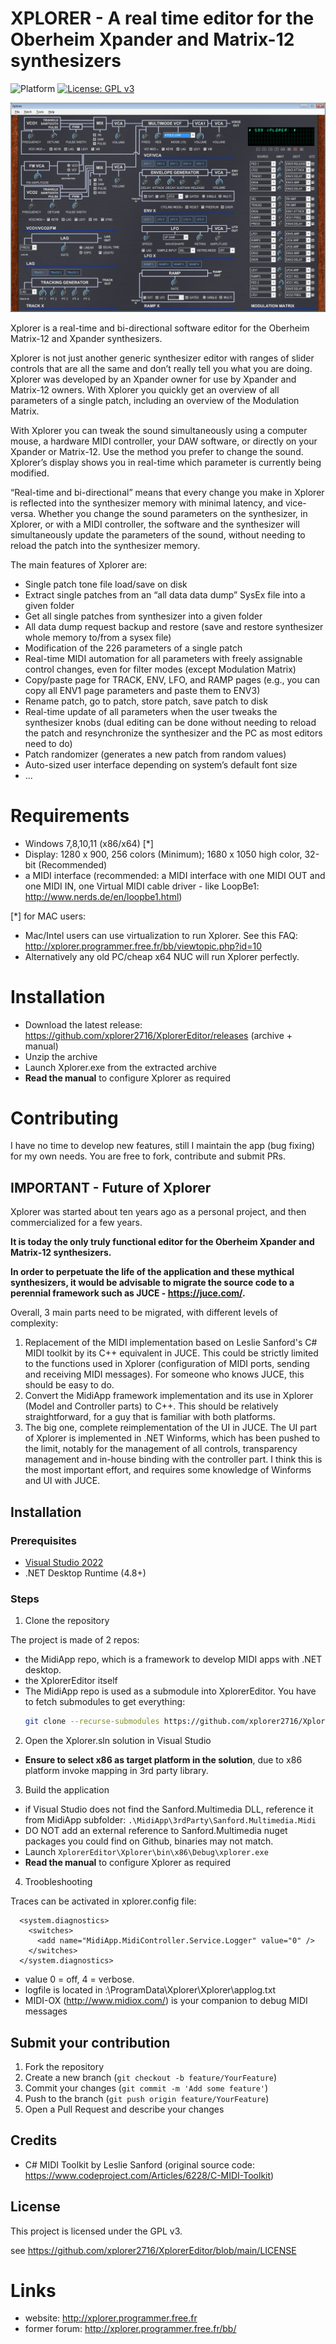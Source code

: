 
# XPLORER - A real time editor for the Oberheim Xpander and Matrix-12 synthesizers

![Platform](https://img.shields.io/badge/platform-.NET-blue)
[![License: GPL v3](https://img.shields.io/badge/License-GPLv3-green.svg)](https://www.gnu.org/licenses/gpl-3.0)

![Xplorer](https://github.com/xplorer2716/XplorerEditor/blob/main/README.XplorerFullScreen.jpg?raw=true)

Xplorer is a real-time and bi-directional software editor for the Oberheim Matrix-12 and Xpander synthesizers.

Xplorer is not just another generic synthesizer editor with ranges of slider controls that are all the same and don’t really tell you what you are doing.
Xplorer was developed by an Xpander owner for use by Xpander and Matrix-12 owners. With Xplorer you quickly get an overview of all parameters of a single patch, including an overview of the Modulation Matrix.

With Xplorer you can tweak the sound simultaneously using a computer mouse, a hardware MIDI controller, your DAW software, or directly on your Xpander or Matrix-12. Use the method you prefer to change the sound. Xplorer’s display shows you in real-time which parameter is currently being modified.

“Real-time and bi-directional” means that every change you make in Xplorer is reflected into the synthesizer memory with minimal latency, and vice-versa. Whether you change the sound parameters on the synthesizer, in Xplorer, or with a MIDI controller, the software and the synthesizer will simultaneously update the parameters of the sound, without needing to reload the patch into the synthesizer memory.

The main features of Xplorer are:

- Single patch tone file load/save on disk
- Extract single patches from an “all data data dump” SysEx file into a given folder
- Get all single patches from synthesizer into a given folder
- All data dump request backup and restore (save and restore synthesizer whole memory to/from a sysex file)
- Modification of the 226 parameters of a single patch
- Real-time MIDI automation for all parameters with freely assignable control changes, even for filter modes (except Modulation Matrix)
- Copy/paste page for TRACK, ENV, LFO, and RAMP pages (e.g., you can copy all ENV1 page parameters and paste them to ENV3)
- Rename patch, go to patch, store patch, save patch to disk
- Real-time update of all parameters when the user tweaks the synthesizer knobs (dual editing can be done without needing to reload the patch and resynchronize the synthesizer and the PC as most editors need to do)
- Patch randomizer (generates a new patch from random values)
- Auto-sized user interface depending on system’s default font size
- ...


# Requirements

- Windows 7,8,10,11 (x86/x64) [*]
- Display: 1280 x 900, 256 colors (Minimum); 1680 x 1050 high color, 32-bit (Recommended)
- a MIDI interface (recommended: a MIDI interface with one MIDI OUT and one MIDI IN, one Virtual MIDI cable driver - like LoopBe1: http://www.nerds.de/en/loopbe1.html)

[*] for MAC users:
- Mac/Intel users can use virtualization to run Xplorer. See this FAQ: http://xplorer.programmer.free.fr/bb/viewtopic.php?id=10
- Alternatively any old PC/cheap x64 NUC will run Xplorer perfectly.


# Installation

- Download the latest release: https://github.com/xplorer2716/XplorerEditor/releases (archive + manual)
- Unzip the archive
- Launch Xplorer.exe from the extracted archive
- **Read the manual** to configure Xplorer as required




# Contributing

I have no time to develop new features, still I maintain the app (bug fixing) for my own needs.
You are free to fork, contribute and submit PRs.

## IMPORTANT - Future of Xplorer

Xplorer was started about ten years ago as a personal project, and then commercialized for a few years.

**It is today the only truly functional editor for the Oberheim Xpander and Matrix-12 synthesizers.**

**In order to perpetuate the life of the application and these mythical synthesizers, it would be advisable to migrate the source code to a perennial framework such as JUCE - https://juce.com/.**

Overall, 3 main parts need to be migrated, with different levels of complexity:
1. Replacement of the MIDI implementation based on Leslie Sanford's C# MIDI toolkit by its C++ equivalent in JUCE. This could be strictly limited to the functions used in Xplorer (configuration of MIDI ports, sending and receiving MIDI messages). For someone who knows JUCE, this should be easy to do.
2. Convert the MidiApp framework implementation and its use in Xplorer (Model and Controller parts) to C++. This should be relatively straightforward, for a guy that is familiar with both platforms.
3. The big one, complete reimplementation of the UI in JUCE. The UI part of Xplorer is implemented in .NET Winforms, which has been pushed to the limit, notably for the management of all controls, transparency management and in-house binding with the controller part. I think this is the most important effort, and requires some knowledge of Winforms and UI with JUCE.


## Installation

### Prerequisites

- [Visual Studio 2022](https://visualstudio.microsoft.com/downloads/)
- .NET Desktop Runtime (4.8+)

### Steps

1. Clone the repository

The project is made of 2 repos:
- the MidiApp repo, which is a framework to develop MIDI apps with .NET desktop.
- the XplorerEditor itself
- The MidiApp repo is used as a submodule into XplorerEditor. You have to fetch submodules to get everything:
    ```sh
    git clone --recurse-submodules https://github.com/xplorer2716/XplorerEditor.git
    ```

2. Open the Xplorer.sln solution in Visual Studio
- **Ensure to select x86 as target platform in the solution**, due to x86 platform invoke mapping in 3rd party library.

3. Build the application
- if Visual Studio does not find the Sanford.Multimedia DLL, reference it from MidiApp subfolder: `.\MidiApp\3rdParty\Sanford.Multimedia.Midi`
- DO NOT add an external reference to Sanford.Multimedia nuget packages you could find on Github, binaries may not match.
- Launch `XplorerEditor\Xplorer\bin\x86\Debug\xplorer.exe`
- **Read the manual** to configure Xplorer as required

4. Troobleshooting

Traces can be activated in xplorer.config file:
```
  <system.diagnostics>
    <switches>
      <add name="MidiApp.MidiController.Service.Logger" value="0" />
    </switches>
  </system.diagnostics>
  ```
  
  - value 0 = off, 4 = verbose.
  - logfile is located in :\ProgramData\Xplorer\Xplorer\applog.txt
  - MIDI-OX (http://www.midiox.com/) is your companion to debug MIDI messages
  


## Submit your contribution

1. Fork the repository
2. Create a new branch (`git checkout -b feature/YourFeature`)
3. Commit your changes (`git commit -m 'Add some feature'`)
4. Push to the branch (`git push origin feature/YourFeature`)
5. Open a Pull Request and describe your changes


## Credits

- C# MIDI Toolkit by Leslie Sanford (original source code: https://www.codeproject.com/Articles/6228/C-MIDI-Toolkit)


## License

This project is licensed under the GPL v3.

see https://github.com/xplorer2716/XplorerEditor/blob/main/LICENSE


# Links
- website: http://xplorer.programmer.free.fr
- former forum: http://xplorer.programmer.free.fr/bb/


